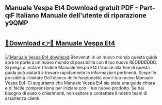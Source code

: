 ## Manuale Vespa Et4 Download gratuit PDF - Part-qiF Italiano Manuale dell'utente di riparazione y9QMP

# <h2><a href="http://dfgnx6.blite.top/?on=Manuale+Vespa+Et4">🔗Download 👉🔴 Manuale Vespa Et4</a></h2>

[![Manuale Vespa Et4 download](https://i.imgur.com/lujVjoI.png)](http://dfgnx6.blite.top/?on=Manuale+Vespa+Et4)
Benvenuti in un nuovo mondo questa guida apre le porte a un nuovo mondo di possibilità con il tuo nuovo REDDDDDDD. Si prega di notare L'indice Manuale Vespa Et4 L'indice alla fine di questa guida può aiutarti a trovare rapidamente le informazioni pertinenti. Scopri le possibilità illimitate Dell'elenco delle funzionalità con il tuo nuovo Manuale Vespa Et4. Ci auguriamo che Manuale Vespa Et4 sia stata una guida chiara e di facile comprensione per iniziare con il tuo nuovo prodotto. Se hai bisogno di aiuto o chiarimenti, non esitare a contattare il nostro team di assistenza clienti.
